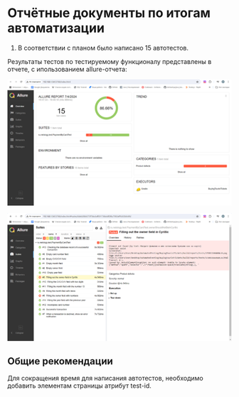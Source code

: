 # Отчётные документы по итогам автоматизации

1. В соответствии с планом было написано 15 автотестов.

Результаты тестов по тестируемому функционалу представлены в отчете, с ипользованием allure-отчета:

![img_1.png](img_1.png)

![img_2.png](img_2.png)

## Общие рекомендации

Для сокращения время для написания автотестов, необходимо добавить элементам страницы атрибут test-id.